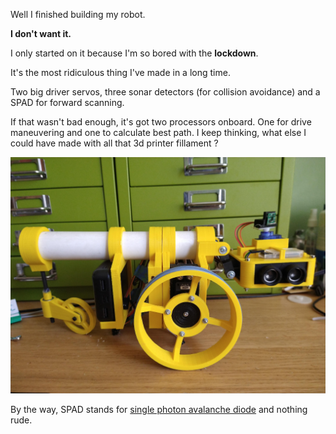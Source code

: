 Well I finished building my robot. 

__I don't want it.__ 

I only started on it because I'm so bored with the __lockdown__.

It's the most ridiculous thing I've made in a long time. 

Two big driver servos, three sonar detectors (for collision avoidance) and a SPAD for forward scanning. 

If that wasn't bad enough, it's got two processors onboard. One for drive maneuvering and one to calculate best path. I keep thinking, what else I could have made with all that 3d printer fillament ?

![](/pictures/robot.png "One way to waste 3d fillament")

By the way, SPAD stands for [single photon avalanche diode](https://en.wikipedia.org/wiki/Single-photon_avalanche_diode) and nothing rude.
